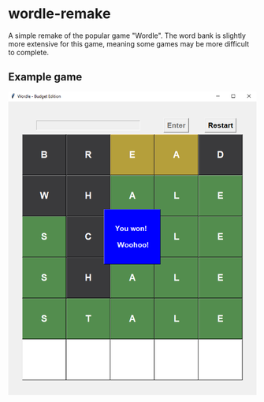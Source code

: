 # wordle-remake
A simple remake of the popular game "Wordle".
The word bank is slightly more extensive for this game, meaning some games may be more difficult to complete.

## Example game

![](Images/example_game.png)
